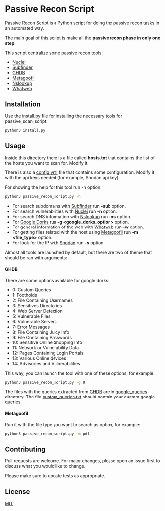 # Passive Recon Script

Passive Recon Script is a Python script for doing the passive recon tasks in an automated way.

The main goal of this script is make all the **passive recon phase in only one step**.

This script centralize some passive recon tools:

- [Nuclei](https://github.com/projectdiscovery/nuclei)
- [Subfinder](https://github.com/projectdiscovery/subfinder)
- [GHDB](https://www.exploit-db.com/google-hacking-database)
- [Metagoofil](https://www.kali.org/tools/metagoofil/)
- [Nslookup](https://docs.microsoft.com/es-es/windows-server/administration/windows-commands/nslookup)
- [Whatweb](https://github.com/urbanadventurer/WhatWeb)

## Installation

Use the [install.py](https://github.com/xXMareaXx/passive_recon_script/blob/main/install.py) file for installing the necessary tools for passive_scan_script:

```bash
python3 install.py
```

## Usage
Inside this directory there is a file called **hosts.txt** that contains the list of the hosts you want to scan for. Modify it.

There is also a [config.yml](https://github.com/xXMareaXx/passive_recon_script/blob/main/config.yml) file that contains some configuration. Modify it with the api keys needed (for example, Shodan api key)

For showing the help for this tool run -h option:

```bash
python3 passive_recon_script.py -h
```

- For search subdomains with [Subfinder](https://github.com/projectdiscovery/subfinder) run **-sub** option.
- For search vulnerabilities with [Nuclei](https://github.com/projectdiscovery/nuclei) run **-n** option.
- For search DNS information with [Nslookup](https://docs.microsoft.com/es-es/windows-server/administration/windows-commands/nslookup) run **-ns** option.
- For [Google Dorks](https://www.exploit-db.com/google-hacking-database) run **-g <google_dorks_option>** option.
- For general information of the web with [Whatweb](https://github.com/urbanadventurer/WhatWeb) run **-w** option.
- For getting files related with the host using [Metagoofil](https://www.kali.org/tools/metagoofil/) run **-m <file_type>** option.
- For look for the IP with [Shodan](https://www.shodan.io/) run **-s** option.

Almost all tools are launched by default, but there are two of theme that should be ran with arguments:

#### GHDB
There are some options available for google dorks:
- 0: Custom Queries
- 1: Footholds
- 2: File Containing Usernames
- 3: Sensitives Directories
- 4: Web Server Detection
- 5: Vulnerable Files
- 6: Vulnerable Servers
- 7: Error Messages
- 8: File Containing Juicy Info
- 9: File Containing Passwords
- 10: Sensitive Online Shopping Info
- 11: Network or Vulnerability Data
- 12: Pages Containing Login Portals
- 13: Various Online devices
- 14: Advisories and Vulnerabilities

This way, you can launch the tool with one of these options, for example:

```bash
python3 passive_recon_script.py -g 0
```
The files with the queries extracted from [GHDB](https://www.exploit-db.com/google-hacking-database) are in [google_queries](https://github.com/xXMareaXx/passive_recon_script/tree/main/google_queries) directory. The file [custom_queries.txt](https://github.com/xXMareaXx/passive_recon_script/blob/main/google_queries/custom_queries.txt) should contain your custom google queries.

#### Metagoofil
Run it with the file type you want to search as option, for example:

```bash
python3 passive_recon_script.py -m pdf
```

## Contributing
Pull requests are welcome. For major changes, please open an issue first to discuss what you would like to change.

Please make sure to update tests as appropriate.

## License
[MIT](https://choosealicense.com/licenses/mit/)
